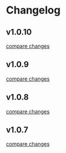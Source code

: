 # Changelog


## v1.0.10

[compare changes](https://github.com/Web-Artisan-Bros/wab-use/compare/v1.0.9...v1.0.10)

## v1.0.9

[compare changes](https://github.com/Web-Artisan-Bros/wab-use/compare/v1.0.8...v1.0.9)

## v1.0.8

[compare changes](https://github.com/Web-Artisan-Bros/wab-use/compare/v1.0.7...v1.0.8)

## v1.0.7

[compare changes](https://github.com/Web-Artisan-Bros/wab-use/compare/@wab-use/nuxt_v1.0.6...v1.0.7)

